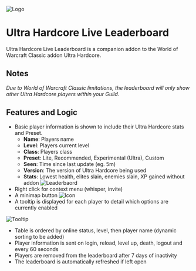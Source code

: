 ![Logo](https://media.forgecdn.net/avatars/thumbnails/1461/177/64/64/638948383876436269.png "Logo")
# Ultra Hardcore Live Leaderboard

Ultra Hardcore Live Leaderboard is a companion addon to the World of Warcraft Classic addon Ultra Hardcore.

## Notes

*Due to World of Warcraft Classic limitations, the leaderboard will only show other Ultra Hardcore players within your Guild.*

## Features and Logic

- Basic player information is shown to include their Ultra Hardcore stats and Preset.
  - **Name**: Players name
  - **Level**: Players current level
  - **Class**: Players class
  - **Preset**: Lite, Recommended, Experimental (Ultra), Custom
  - **Seen**: Time since last update (eg. 5m)
  - **Version**: The version of Ultra Hardcore being used
  - **Stats**: Lowest health, elites slain, enemies slain, XP gained without addon
![Leaderbaord](https://media.forgecdn.net/attachments/1343/760/leaderboard-png.png "Leaderboard")
- Right click for context menu (whisper, invite)
- A minimap button ![Icon](https://media.forgecdn.net/attachments/1342/638/minimapbutton-png.png "Icon")
- A tooltip is displayed for each player to detail which options are currently enabled

![Tooltip](https://media.forgecdn.net/attachments/1342/639/tooltip-png.png "Tooltip")
- Table is ordered by online status, level, then player name (dynamic sorting to be added)
- Player information is sent on login, reload, level up, death, logout and every 60 seconds
- Players are removed from the leaderboard after 7 days of inactivity
- The leaderboard is automatically refreshed if left open
